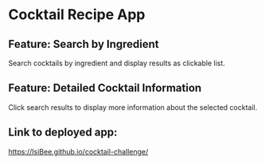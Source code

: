 # Cocktail Recipe App

## Feature: Search by Ingredient
 Search cocktails by ingredient and display results as clickable list.

## Feature: Detailed Cocktail Information
 Click search results to display more information about the selected cocktail.

 ## Link to deployed app:
 https://IsiBee.github.io/cocktail-challenge/